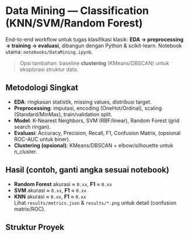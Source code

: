 # Data Mining — Classification (KNN/SVM/Random Forest)

End-to-end workflow untuk tugas klasifikasi klasik: **EDA → preprocessing → training → evaluasi**, dibangun dengan Python & scikit-learn.
Notebook utama: `notebooks/DataMining.ipynb`.

> Opsi tambahan: baseline **clustering** (KMeans/DBSCAN) untuk eksplorasi struktur data.

## Metodologi Singkat
- **EDA**: ringkasan statistik, missing values, distribusi target.
- **Preprocessing**: imputasi, encoding (OneHot/Ordinal), scaling (Standard/MinMax), train/validation split.
- **Model**: K-Nearest Neighbors, SVM (RBF/linear), Random Forest (grid search ringan).
- **Evaluasi**: Accuracy, Precision, Recall, F1, Confusion Matrix, (opsional ROC-AUC untuk biner).
- **Clustering (opsional)**: KMeans/DBSCAN + elbow/silhouette untuk n_cluster.

## Hasil (contoh, ganti angka sesuai notebook)
- **Random Forest** akurasi ≈ `0.xx`, **F1** ≈ `0.xx`
- **SVM** akurasi ≈ `0.xx`, **F1** ≈ `0.xx`
- **KNN** akurasi ≈ `0.xx`, **F1** ≈ `0.xx`  
Lihat `results/metrics.json` & `results/*.png` untuk detail (confusion matrix/ROC).

## Struktur Proyek

